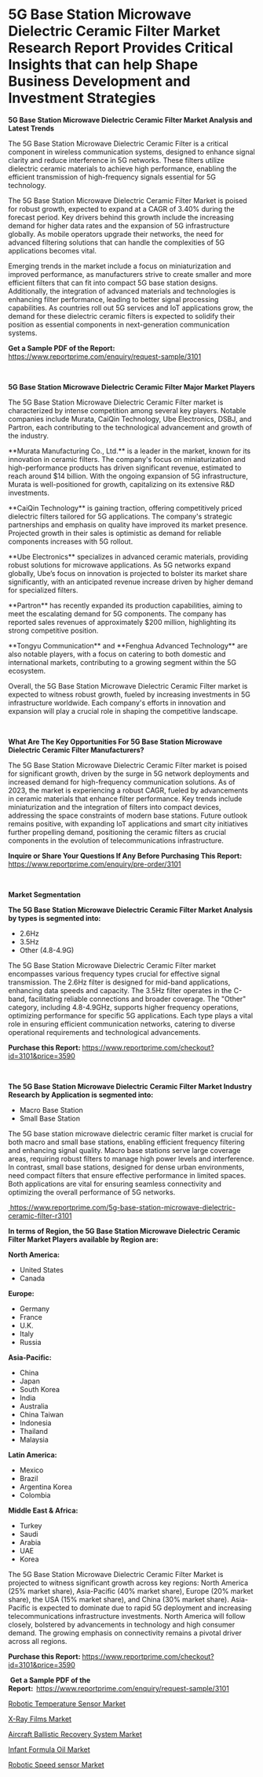 <p><h1>5G Base Station Microwave Dielectric Ceramic Filter Market Research Report Provides Critical Insights that can help Shape Business Development and Investment Strategies</h1></p><p><strong>5G Base Station Microwave Dielectric Ceramic Filter Market Analysis and Latest Trends</strong></p>
<p><p>The 5G Base Station Microwave Dielectric Ceramic Filter is a critical component in wireless communication systems, designed to enhance signal clarity and reduce interference in 5G networks. These filters utilize dielectric ceramic materials to achieve high performance, enabling the efficient transmission of high-frequency signals essential for 5G technology.</p><p>The 5G Base Station Microwave Dielectric Ceramic Filter Market is poised for robust growth, expected to expand at a CAGR of 3.40% during the forecast period. Key drivers behind this growth include the increasing demand for higher data rates and the expansion of 5G infrastructure globally. As mobile operators upgrade their networks, the need for advanced filtering solutions that can handle the complexities of 5G applications becomes vital.</p><p>Emerging trends in the market include a focus on miniaturization and improved performance, as manufacturers strive to create smaller and more efficient filters that can fit into compact 5G base station designs. Additionally, the integration of advanced materials and technologies is enhancing filter performance, leading to better signal processing capabilities. As countries roll out 5G services and IoT applications grow, the demand for these dielectric ceramic filters is expected to solidify their position as essential components in next-generation communication systems.</p></p>
<p><strong>Get a Sample PDF of the Report:&nbsp;</strong> <a href="https://www.reportprime.com/enquiry/request-sample/3101">https://www.reportprime.com/enquiry/request-sample/3101</a></p>
<p>&nbsp;</p>
<p><strong>5G Base Station Microwave Dielectric Ceramic Filter Major Market Players</strong></p>
<p><p>The 5G Base Station Microwave Dielectric Ceramic Filter market is characterized by intense competition among several key players. Notable companies include Murata, CaiQin Technology, Ube Electronics, DSBJ, and Partron, each contributing to the technological advancement and growth of the industry.</p><p>**Murata Manufacturing Co., Ltd.** is a leader in the market, known for its innovation in ceramic filters. The company's focus on miniaturization and high-performance products has driven significant revenue, estimated to reach around $14 billion. With the ongoing expansion of 5G infrastructure, Murata is well-positioned for growth, capitalizing on its extensive R&D investments.</p><p>**CaiQin Technology** is gaining traction, offering competitively priced dielectric filters tailored for 5G applications. The company's strategic partnerships and emphasis on quality have improved its market presence. Projected growth in their sales is optimistic as demand for reliable components increases with 5G rollout.</p><p>**Ube Electronics** specializes in advanced ceramic materials, providing robust solutions for microwave applications. As 5G networks expand globally, Ube’s focus on innovation is projected to bolster its market share significantly, with an anticipated revenue increase driven by higher demand for specialized filters. </p><p>**Partron** has recently expanded its production capabilities, aiming to meet the escalating demand for 5G components. The company has reported sales revenues of approximately $200 million, highlighting its strong competitive position. </p><p>**Tongyu Communication** and **Fenghua Advanced Technology** are also notable players, with a focus on catering to both domestic and international markets, contributing to a growing segment within the 5G ecosystem. </p><p>Overall, the 5G Base Station Microwave Dielectric Ceramic Filter market is expected to witness robust growth, fueled by increasing investments in 5G infrastructure worldwide. Each company's efforts in innovation and expansion will play a crucial role in shaping the competitive landscape.</p></p>
<p>&nbsp;</p>
<p><strong>What Are The Key Opportunities For 5G Base Station Microwave Dielectric Ceramic Filter Manufacturers?</strong></p>
<p><p>The 5G Base Station Microwave Dielectric Ceramic Filter market is poised for significant growth, driven by the surge in 5G network deployments and increased demand for high-frequency communication solutions. As of 2023, the market is experiencing a robust CAGR, fueled by advancements in ceramic materials that enhance filter performance. Key trends include miniaturization and the integration of filters into compact devices, addressing the space constraints of modern base stations. Future outlook remains positive, with expanding IoT applications and smart city initiatives further propelling demand, positioning the ceramic filters as crucial components in the evolution of telecommunications infrastructure.</p></p>
<p><strong>Inquire or Share Your Questions If Any Before Purchasing This Report:</strong> <a href="https://www.reportprime.com/enquiry/pre-order/3101">https://www.reportprime.com/enquiry/pre-order/3101</a></p>
<p>&nbsp;</p>
<p><strong>Market Segmentation</strong></p>
<p><strong>The 5G Base Station Microwave Dielectric Ceramic Filter Market Analysis by types is segmented into:</strong></p>
<p><ul><li>2.6Hz</li><li>3.5Hz</li><li>Other (4.8-4.9G)</li></ul></p>
<p><p>The 5G Base Station Microwave Dielectric Ceramic Filter market encompasses various frequency types crucial for effective signal transmission. The 2.6Hz filter is designed for mid-band applications, enhancing data speeds and capacity. The 3.5Hz filter operates in the C-band, facilitating reliable connections and broader coverage. The "Other" category, including 4.8-4.9GHz, supports higher frequency operations, optimizing performance for specific 5G applications. Each type plays a vital role in ensuring efficient communication networks, catering to diverse operational requirements and technological advancements.</p></p>
<p><strong>Purchase this Report:&nbsp;</strong><a href="https://www.reportprime.com/checkout?id=3101&price=3590">https://www.reportprime.com/checkout?id=3101&price=3590</a></p>
<p>&nbsp;</p>
<p><strong>The 5G Base Station Microwave Dielectric Ceramic Filter Market Industry Research by Application is segmented into:</strong></p>
<p><ul><li>Macro Base Station</li><li>Small Base Station</li></ul></p>
<p><p>The 5G base station microwave dielectric ceramic filter market is crucial for both macro and small base stations, enabling efficient frequency filtering and enhancing signal quality. Macro base stations serve large coverage areas, requiring robust filters to manage high power levels and interference. In contrast, small base stations, designed for dense urban environments, need compact filters that ensure effective performance in limited spaces. Both applications are vital for ensuring seamless connectivity and optimizing the overall performance of 5G networks.</p></p>
<p><a href="https://www.reportprime.com/5g-base-station-microwave-dielectric-ceramic-filter-r3101">&nbsp;https://www.reportprime.com/5g-base-station-microwave-dielectric-ceramic-filter-r3101</a></p>
<p><strong>In terms of Region, the 5G Base Station Microwave Dielectric Ceramic Filter Market Players available by Region are:</strong></p>
<p>
    <p> <strong> North America: </strong>
        <ul>
            <li>United States</li>
            <li>Canada</li>
        </ul>
        </p> 
    <p> <strong> Europe: </strong>
        <ul>
            <li>Germany</li>
            <li>France</li>
            <li>U.K.</li>
            <li>Italy</li>
            <li>Russia</li>
        </ul>
        </p> 
    <p> <strong> Asia-Pacific: </strong>
        <ul>
            <li>China</li>
            <li>Japan</li>
            <li>South Korea</li>
            <li>India</li>
            <li>Australia</li>
            <li>China Taiwan</li>
            <li>Indonesia</li>
            <li>Thailand</li>
            <li>Malaysia</li>
        </ul>
        </p> 
    <p> <strong> Latin America: </strong>
        <ul>
            <li>Mexico</li>
            <li>Brazil</li>
            <li>Argentina Korea</li>
            <li>Colombia</li>
        </ul>
        </p> 
    <p> <strong> Middle East & Africa: </strong>
        <ul>
            <li>Turkey</li>
            <li>Saudi</li>
            <li>Arabia</li>
            <li>UAE</li>
            <li>Korea</li>
        </ul>
    </p>
    </p>
<p><p>The 5G Base Station Microwave Dielectric Ceramic Filter Market is projected to witness significant growth across key regions: North America (25% market share), Asia-Pacific (40% market share), Europe (20% market share), the USA (15% market share), and China (30% market share). Asia-Pacific is expected to dominate due to rapid 5G deployment and increasing telecommunications infrastructure investments. North America will follow closely, bolstered by advancements in technology and high consumer demand. The growing emphasis on connectivity remains a pivotal driver across all regions.</p></p>
<p><strong>Purchase this Report: </strong><a href="https://www.reportprime.com/checkout?id=3101&price=3590">https://www.reportprime.com/checkout?id=3101&price=3590</a></p>
<p>&nbsp;<strong>Get a Sample PDF of the Report:&nbsp;&nbsp;</strong><a href="https://www.reportprime.com/enquiry/request-sample/3101">https://www.reportprime.com/enquiry/request-sample/3101</a></p>
<p><strong></strong></p>
<p><p><a href="https://github.com/Krish2023na/Market-Research-Report-List-6/blob/main/robotic-temperature-sensor-market.md">Robotic Temperature Sensor Market</a></p><p><a href="https://issuu.com/reportprime-2/docs/x-ray-films-market-size-2030.pptx_ef8e5d2d7aa616">X-Ray Films Market</a></p><p><a href="https://www.linkedin.com/pulse/aircraft-ballistic-recovery-system-market-share-analysis-johee?trackingId=C8wtysmTTAKwZ6cNDa0qUQ%3D%3D">Aircraft Ballistic Recovery System Market</a></p><p><a href="https://issuu.com/reportprime-2/docs/infant-formula-oil-market-size-2030_12a6a82456ac97">Infant Formula Oil Market</a></p><p><a href="https://github.com/bmorecock/Market-Research-Report-List-5/blob/main/robotic-speed-sensor-market.md">Robotic Speed sensor Market</a></p></p>